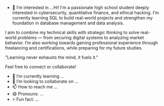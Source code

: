 - 👀 I’m interested in ...Hi! I'm a passionate high school student deeply interested in cybersecurity, quantitative finance, and ethical hacking. I'm currently learning SQL to build real-world projects and strengthen my
 foundation in database management and data analysis.

I aim to combine my technical skills with strategic thinking to solve real-world problems — from securing digital systems to analyzing market behavior. I’m also working towards gaining professional experience through 
freelancing and certifications, while preparing for my future studies.

"Learning never exhausts the mind, it fuels it."

Feel free to connect or collaborate! 
- 🌱 I’m currently learning ...
- 💞️ I’m looking to collaborate on ...
- 📫 How to reach me ...
- 😄 Pronouns: ...
- ⚡ Fun fact: ...

<!---
RishabSolemn/RishabSolemn is a ✨ special ✨ repository because its `README.md` (this file) appears on your GitHub profile.
You can click the Preview link to take a look at your changes.
--->
